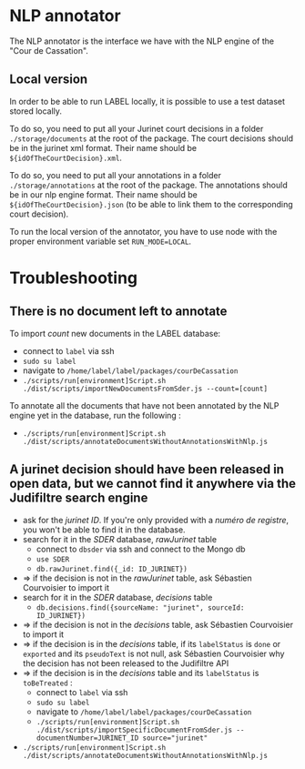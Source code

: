 # NLP annotator

The NLP annotator is the interface we have with the NLP engine of the "Cour de Cassation".

## Local version

In order to be able to run LABEL locally, it is possible to use a test dataset stored locally.

To do so, you need to put all your Jurinet court decisions in a folder `./storage/documents` at the root of the
package. The court decisions should be in the jurinet xml format. Their name should be `${idOfTheCourtDecision}.xml`.

To do so, you need to put all your annotations in a folder `./storage/annotations` at the root of the
package. The annotations should be in our nlp engine format. Their name should be `${idOfTheCourtDecision}.json`
(to be able to link them to the corresponding court decision).

To run the local version of the annotator, you have to use node with the proper environment variable set `RUN_MODE=LOCAL`.

# Troubleshooting

## There is no document left to annotate

To import _count_ new documents in the LABEL database:

- connect to `label` via ssh
- `sudo su label`
- navigate to `/home/label/label/packages/courDeCassation`
- `./scripts/run[environment]Script.sh ./dist/scripts/importNewDocumentsFromSder.js --count=[count]`

To annotate all the documents that have not been annotated by the NLP engine yet in the database, run the following :

- `./scripts/run[environment]Script.sh ./dist/scripts/annotateDocumentsWithoutAnnotationsWithNlp.js`

## A jurinet decision should have been released in open data, but we cannot find it anywhere via the Judifiltre search engine

- ask for the _jurinet ID_. If you're only provided with a _numéro de registre_, you won't be able to find it in the database.
- search for it in the _SDER_ database, _rawJurinet_ table
  - connect to `dbsder` via ssh and connect to the Mongo db
  - `use SDER`
  - `db.rawJurinet.find({_id: ID_JURINET})`
- => if the decision is not in the _rawJurinet_ table, ask Sébastien Courvoisier to import it
- search for it in the _SDER_ database, _decisions_ table
  - `db.decisions.find({sourceName: "jurinet", sourceId: ID_JURINET})`
- => if the decision is not in the _decisions_ table, ask Sébastien Courvoisier to import it
- => if the decision is in the _decisions_ table, if its `labelStatus` is `done` or `exported` and its `pseudoText` is not null, ask Sébastien Courvoisier why the decision has not been released to the Judifiltre API
- => if the decision is in the _decisions_ table and its `labelStatus` is `toBeTreated` :
  - connect to `label` via ssh
  - `sudo su label`
  - navigate to `/home/label/label/packages/courDeCassation`
  - `./scripts/run[environment]Script.sh ./dist/scripts/importSpecificDocumentFromSder.js --documentNumber=JURINET_ID source="jurinet"`
- `./scripts/run[environment]Script.sh ./dist/scripts/annotateDocumentsWithoutAnnotationsWithNlp.js`
